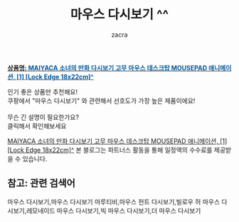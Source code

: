 ﻿---
layout: post
title:  "마우스 다시보기 ^^"
author: zacra
categories: [ 아이템 ]
tags: [마우스 다시보기,마우스 다시보기 마루티비,마우스 헌트 다시보기,빌로우 허 마우스 다시보기,레모네이드 마우스 다시보기,빅 마우스 다시보기,더 마우스 다시보기]
image: https://static.coupangcdn.com/image/vendor_inventory/85c9/3dab240745731ba2c16ae450e84d3057b9cdb7826c005788f3b013437608.png 
description: "쿠팡에서 마우스 다시보기 관련 키워드로 가장 고객 선호도가 높은 제품이랍니다."
rating: 4.5
---

<a href="https://link.coupang.com/re/AFFSDP?lptag=AF8407795&pageKey=1891143766&itemId=3213227566&vendorItemId=71200542876&traceid=V0-153-4ac934614c3b8ff7"><b>상품명: <font color='#01579B'>MAIYACA 소녀의 만화 다시보기 고무 마우스 데스크탑 MOUSEPAD 애니메이션, [1] [Lock Edge 18x22cm]^</font></b></a>

인기 좋은 상품만 추천해요!<br/>
쿠팡에서 "마우스 다시보기" 와 관련해서 선호도가 가장 높은 제품이에요!<br/><br/>
무슨 긴 설명이 필요한가요?  
클릭해서 확인해보세요


<a href="https://link.coupang.com/re/AFFSDP?lptag=AF8407795&pageKey=1891143766&itemId=3213227566&vendorItemId=71200542876&traceid=V0-153-4ac934614c3b8ff7">MAIYACA 소녀의 만화 다시보기 고무 마우스 데스크탑 MOUSEPAD 애니메이션, [1] [Lock Edge 18x22cm]^</a>
본 블로그는 파트너스 활동을 통해 일정액의 수수료를 제공받을 수 있습니다.

## 참고: 관련 검색어    
마우스 다시보기,마우스 다시보기 마루티비,마우스 헌트 다시보기,빌로우 허 마우스 다시보기,레모네이드 마우스 다시보기,빅 마우스 다시보기,더 마우스 다시보기